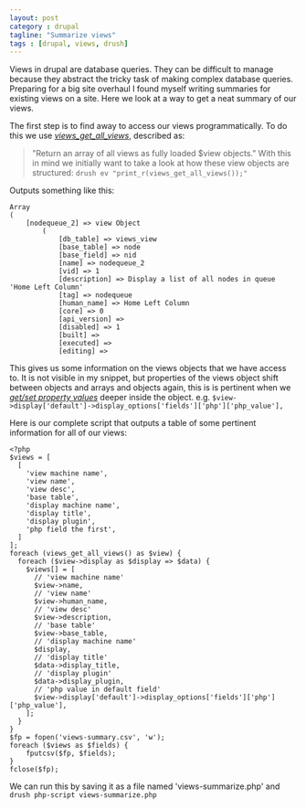 ```yaml
---
layout: post
category : drupal
tagline: "Summarize views"
tags : [drupal, views, drush]
---
```


Views in drupal are database queries. They can be difficult to manage because they abstract the tricky task of making complex database queries. Preparing for a big site overhaul I found myself writing summaries for existing views on a site. Here we look at a way to get a neat summary of our views.

The first step is to find away to access our views programmatically. To do this we use *[views_get_all_views](https://api.drupal.org/api/views/views.module/function/views_get_all_views/7)*, described as:
> "Return an array of all views as fully loaded $view objects."
With this in mind we initially want to take a look at how these view objects are structured:
`drush ev "print_r(views_get_all_views());"`

Outputs something like this:

    Array
    (
        [nodequeue_2] => view Object
            (
                [db_table] => views_view
                [base_table] => node
                [base_field] => nid
                [name] => nodequeue_2
                [vid] => 1
                [description] => Display a list of all nodes in queue 'Home Left Column'
                [tag] => nodequeue
                [human_name] => Home Left Column
                [core] => 0
                [api_version] =>
                [disabled] => 1
                [built] =>
                [executed] =>
                [editing] =>

This gives us some information on the views objects that we have access to. It is not visible in my snippet, but properties of the views object shift between objects and arrays and objects again, this is is pertinent when we *[get/set property values](http://php.net/manual/en/sdo.sample.getset.php)* deeper inside the object. e.g.
`$view->display['default']->display_options['fields']['php']['php_value'],`

Here is our complete script that outputs a table of some pertinent information for all of our views:

    <?php
    $views = [
      [
        'view machine name',
        'view name',
        'view desc',
        'base table',
        'display machine name',
        'display title',
        'display plugin',
        'php field the first',
      ]
    ];
    foreach (views_get_all_views() as $view) {
      foreach ($view->display as $display => $data) {
        $views[] = [
          // 'view machine name'
          $view->name,
          // 'view name'
          $view->human_name,
          // 'view desc'
          $view->description,
          // 'base table'
          $view->base_table,
          // 'display machine name'
          $display,
          // 'display title'
          $data->display_title,
          // 'display plugin'
          $data->display_plugin,
          // 'php value in default field'
          $view->display['default']->display_options['fields']['php']['php_value'],
        ];
      }
    }
    $fp = fopen('views-summary.csv', 'w');
    foreach ($views as $fields) {
        fputcsv($fp, $fields);
    }
    fclose($fp);

We can run this by saving it as a file named 'views-summarize.php' and
`drush php-script views-summarize.php`

